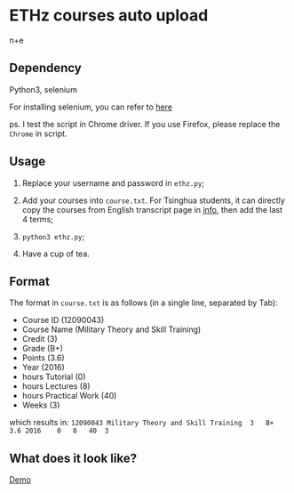 # ETHz courses auto upload

n+e

## Dependency

Python3, selenium

For installing selenium, you can refer to [here](https://morvanzhou.github.io/tutorials/data-manipulation/scraping/5-01-selenium/)

ps. I test the script in Chrome driver. If you use Firefox, please replace the `Chrome` in script.

## Usage

1. Replace your username and password in `ethz.py`;

2. Add your courses into `course.txt`. For Tsinghua students, it can directly copy the courses from English transcript page in [info](http://zhjw.cic.tsinghua.edu.cn/cj.cjCjbAll.do?m=bks_cjdcx&cjdlx=yw), then add the last 4 terms;

3. `python3 ethz.py`;

4. Have a cup of tea.

## Format

The format in `course.txt` is as follows (in a single line, separated by Tab):

- Course ID (12090043)
- Course Name (Military Theory and Skill Training)
- Credit (3)
- Grade (B+)
- Points (3.6)
- Year (2016)
- hours Tutorial (0)
- hours Lectures (8)
- hours Practical Work (40)
- Weeks (3)

which results in: `12090043	Military Theory and Skill Training	3	B+	3.6	2016	0	8	40	3`

## What does it look like?

[Demo](http://ml.cs.tsinghua.edu.cn/~jiayi/video/ethz.mov)

